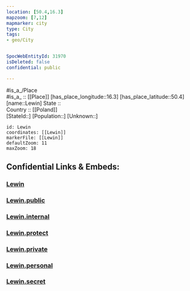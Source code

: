 ```yaml
---
location: [50.4,16.3] 
mapzoom: [7,12] 
mapmarker: city 
type: City
tags:
- geo/City


SpocWebEntityId: 31970
isDeleted: false
confidential: public

---
```

#is_a_/Place  
#is_a_ :: [[Place]] 
[has_place_longitude::16.3] 
[has_place_latitude::50.4] 
[name::Lewin] 
State ::  
Country :: [[Poland]]  
[StateId::] 
[Population::] 
[Unknown::] 


```leaflet
id: Lewin
coordinates: [[Lewin]] 
markerFile: [[Lewin]] 
defaultZoom: 11 
maxZoom: 18
```


## Confidential Links & Embeds: 

### [Lewin](/_Standards/Earth/Continent/Europe/Europe~East/Poland/Provinces~Poland/Lower_Silesian/City/Lewin.md) 

### [Lewin.public](/_public/Earth/Continent/Europe/Europe~East/Poland/Provinces~Poland/Lower_Silesian/City/Lewin.public.md) 

### [Lewin.internal](/_internal/Earth/Continent/Europe/Europe~East/Poland/Provinces~Poland/Lower_Silesian/City/Lewin.internal.md) 

### [Lewin.protect](/_protect/Earth/Continent/Europe/Europe~East/Poland/Provinces~Poland/Lower_Silesian/City/Lewin.protect.md) 

### [Lewin.private](/_private/Earth/Continent/Europe/Europe~East/Poland/Provinces~Poland/Lower_Silesian/City/Lewin.private.md) 

### [Lewin.personal](/_personal/Earth/Continent/Europe/Europe~East/Poland/Provinces~Poland/Lower_Silesian/City/Lewin.personal.md) 

### [Lewin.secret](/_secret/Earth/Continent/Europe/Europe~East/Poland/Provinces~Poland/Lower_Silesian/City/Lewin.secret.md)

